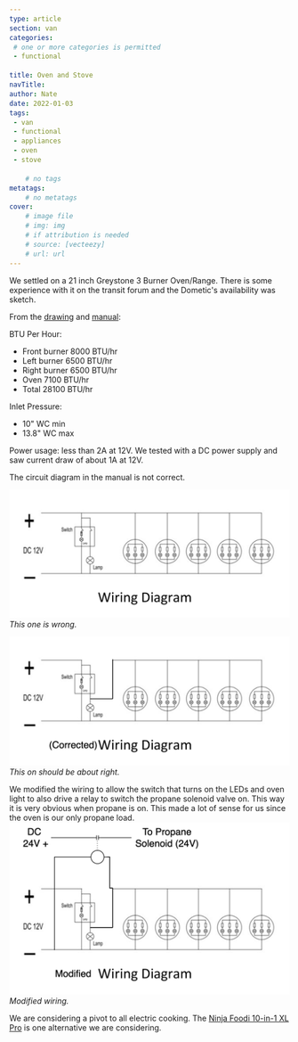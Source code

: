 ```yaml
---
type: article
section: van
categories: 
 # one or more categories is permitted
 - functional

title: Oven and Stove
navTitle: 
author: Nate
date: 2022-01-03
tags:
 - van
 - functional
 - appliances
 - oven
 - stove

	# no tags
metatags:
	# no metatags
cover: 
	# image file
	# img: img
	# if attribution is needed
	# source: [vecteezy]
	# url: url
---
```


We settled on a 21 inch Greystone 3 Burner Oven/Range.  There is some experience with it on the transit forum and the Dometic's availability was sketch.

From the [drawing](greystone-drawing.pdf) and [manual](greystone-instruction-manual.pdf):

BTU Per Hour:
 * Front burner 8000 BTU/hr 
 * Left burner 6500 BTU/hr
 * Right burner 6500 BTU/hr
 * Oven 7100 BTU/hr
 * Total 28100 BTU/hr

Inlet Pressure: 
 * 10" WC min
 * 13.8" WC max

Power usage: less than 2A at 12V.  We tested with a DC power supply and saw current draw of about 1A at 12V.

The circuit diagram in the manual is not correct.

![incorrect circuit](incorrect-greystone.png)
_This one is wrong._

![correct circuit](corrected-greystone.png)
_This on should be about right._


We modified the wiring to allow the switch that turns on the LEDs and oven light to also drive a relay to switch the propane solenoid valve on.  This way it is very obvious when propane is on.  This made a lot of sense for us since the oven is our only propane load.
![modified circuit](modified-greystone.png)
_Modified wiring._


We are considering a pivot to all electric cooking.  The [Ninja Foodi 10-in-1 XL Pro](https://www.ninjakitchen.com/exclusive-offer/DT201B3/ninja-foodi-10-in-1-xl-pro-air-fry-oven-large-countertop-convection-oven/) is one alternative we are considering.

